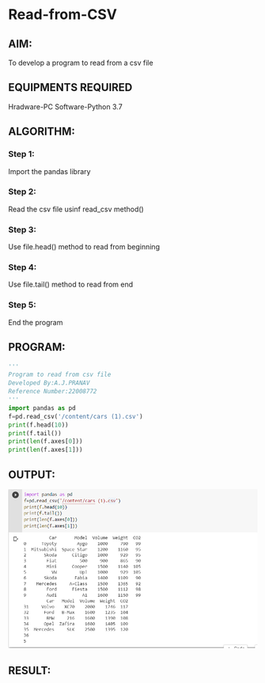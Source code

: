# Read-from-CSV

## AIM:
To develop a program to read from a csv file

## EQUIPMENTS REQUIRED
Hradware-PC
Software-Python 3.7
## ALGORITHM:
### Step 1:
Import the pandas library
### Step 2:
Read the csv file usinf read_csv method()
### Step 3:
Use file.head() method to read from beginning
### Step 4:
Use file.tail() method to read from end
### Step 5:
End the program
## PROGRAM:
``` python
'''
Program to read from csv file
Developed By:A.J.PRANAV
Reference Number:22008772
'''
import pandas as pd
f=pd.read_csv('/content/cars (1).csv')
print(f.head(10))
print(f.tail())
print(len(f.axes[0]))
print(len(f.axes[1]))
```
## OUTPUT:
![output](./CSV.png)
## RESULT:
